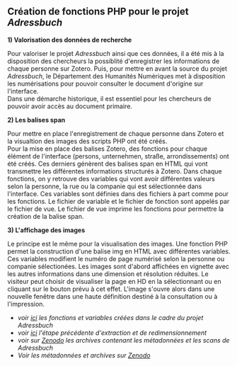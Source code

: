 **Création de fonctions PHP pour le projet _Adressbuch_**
-----------------------------------------------------------------
**1) Valorisation des données de recherche**

Pour valoriser le projet _Adressbuch_ ainsi que ces données, il a été mis à la disposition des chercheurs la possiblité d'enregistrer les informations de chaque personne sur Zotero. Puis, pour mettre en avant la source du projet _Adressbuch_, le Département des Humanités Numériques met à disposition les numérisations pour pouvoir consulter le document d'origine sur l'interface.  
Dans une démarche historique, il est essentiel pour les chercheurs de pouvoir avoir accès au document primaire. 

**2) Les balises span**

Pour mettre en place l'enregistrement de chaque personne dans Zotero et la visualtion des images des scripts PHP ont été créés.  
Pour la mise en place des balises Zotero, des fonctions pour chaque élément de l'interface (persons, unternehmen, straße, arrondissements) ont été créés. Ces derniers génèrent des balises span en HTML qui vont transmettre les différentes informations structurés à Zotero. Dans chaque fonctions, on y retrouve des variables qui vont avoir différentes valeurs selon la personne, la rue ou la companie qui est sélectionnée dans l'interface. Ces variables sont définies dans des fichiers à part comme pour les fonctions. Le fichier de variable et le fichier de fonction sont appelés par le fichier de vue. Le fichier de vue imprime les fonctions pour permettre la création de la balise span. 
  
**3) L'affichage des images**

Le principe est le même pour la visualisation des images. Une fonction PHP permet la construction d'une balise img en HTML avec différentes variables. Ces variables modifient le numéro de page numérisé selon la personne ou companie sélectionées. Les images sont d'abord affichées en vignette avec les autres informations dans une dimension et résolution réduites. Le visiteur peut choisir de visualiser la page en HD en la sélectionnant ou en cliquant sur le bouton prévu à cet effet. L'image s'ouvre alors dans une nouvelle fenêtre dans une haute définition destiné à la consultation ou à l'impression.  
  
* _voir [ici](https://github.com/evirevialle/Adressbuch1854/tree/master/templates/functions) les fonctions et variables créées dans le cadre du projet Adressbuch_  
* _voir [ici](Extraction_metadonnees_redimensionnement.md) l'étape précédente d'extraction et de redimensionnement_
* _voir sur [Zenodo](https://doi.org/10.5281/zenodo.5524880) les archives contenant les métadonnées et les scans de Adressbuch_
* <em>Voir les métadonnées et archives sur <a href="https://doi.org/10.5281/zenodo.5524880" target="blank">Zenodo</a></em>
